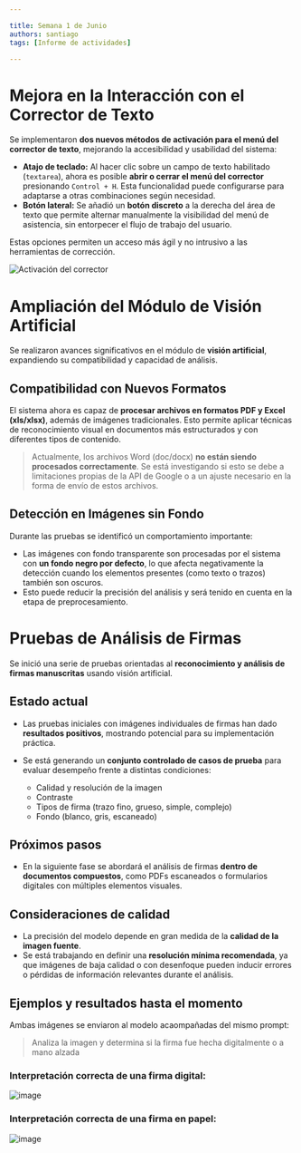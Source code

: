 ```yaml
---

title: Semana 1 de Junio
authors: santiago
tags: [Informe de actividades]

---
```


# Mejora en la Interacción con el Corrector de Texto

Se implementaron **dos nuevos métodos de activación para el menú del corrector de texto**, mejorando la accesibilidad y usabilidad del sistema:

* **Atajo de teclado:** Al hacer clic sobre un campo de texto habilitado (`textarea`), ahora es posible **abrir o cerrar el menú del corrector** presionando `Control + H`. Esta funcionalidad puede configurarse para adaptarse a otras combinaciones según necesidad.
* **Botón lateral:** Se añadió un **botón discreto** a la derecha del área de texto que permite alternar manualmente la visibilidad del menú de asistencia, sin entorpecer el flujo de trabajo del usuario.

Estas opciones permiten un acceso más ágil y no intrusivo a las herramientas de corrección.

![Activación del corrector](https://github.com/user-attachments/assets/bf43edbf-3a10-42fe-a050-007cdef613a3)

# Ampliación del Módulo de Visión Artificial

Se realizaron avances significativos en el módulo de **visión artificial**, expandiendo su compatibilidad y capacidad de análisis.

## Compatibilidad con Nuevos Formatos

El sistema ahora es capaz de **procesar archivos en formatos PDF y Excel (xls/xlsx)**, además de imágenes tradicionales.
Esto permite aplicar técnicas de reconocimiento visual en documentos más estructurados y con diferentes tipos de contenido.

> Actualmente, los archivos Word (doc/docx) **no están siendo procesados correctamente**. Se está investigando si esto se debe a limitaciones propias de la API de Google o a un ajuste necesario en la forma de envío de estos archivos.

## Detección en Imágenes sin Fondo

Durante las pruebas se identificó un comportamiento importante:

* Las imágenes con fondo transparente son procesadas por el sistema con **un fondo negro por defecto**, lo que afecta negativamente la detección cuando los elementos presentes (como texto o trazos) también son oscuros.
* Esto puede reducir la precisión del análisis y será tenido en cuenta en la etapa de preprocesamiento.

# Pruebas de Análisis de Firmas

Se inició una serie de pruebas orientadas al **reconocimiento y análisis de firmas manuscritas** usando visión artificial.

## Estado actual

* Las pruebas iniciales con imágenes individuales de firmas han dado **resultados positivos**, mostrando potencial para su implementación práctica.
* Se está generando un **conjunto controlado de casos de prueba** para evaluar desempeño frente a distintas condiciones:

  * Calidad y resolución de la imagen
  * Contraste
  * Tipos de firma (trazo fino, grueso, simple, complejo)
  * Fondo (blanco, gris, escaneado)

## Próximos pasos

* En la siguiente fase se abordará el análisis de firmas **dentro de documentos compuestos**, como PDFs escaneados o formularios digitales con múltiples elementos visuales.

## Consideraciones de calidad

* La precisión del modelo depende en gran medida de la **calidad de la imagen fuente**.
* Se está trabajando en definir una **resolución mínima recomendada**, ya que imágenes de baja calidad o con desenfoque pueden inducir errores o pérdidas de información relevantes durante el análisis.

## Ejemplos y resultados hasta el momento

Ambas imágenes se enviaron al modelo acaompañadas del mismo prompt: 

> Analiza la imagen y determina si la firma fue hecha digitalmente o a mano alzada

### Interpretación correcta de una firma digital: 

![image](https://github.com/user-attachments/assets/027dfe27-667a-49fe-82e2-fc2a4154f98e)

### Interpretación correcta de una firma en papel:

![image](https://github.com/user-attachments/assets/6b59d160-b410-45bb-b09d-cec9281f189d)

